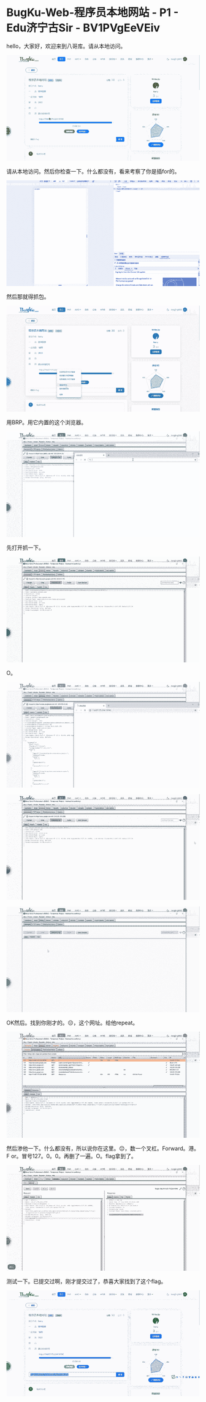 # BugKu-Web-程序员本地网站 - P1 - Edu济宁古Sir - BV1PVgEeVEiv

hello，大家好，欢迎来到八哥库。请从本地访问。

![](img/57215eeb0823f590ab411e5d18783687_1.png)

请从本地访问。然后你检查一下。什么都没有，看来考察了你是插for的。

![](img/57215eeb0823f590ab411e5d18783687_3.png)

然后那就得抓包。

![](img/57215eeb0823f590ab411e5d18783687_5.png)

用BRP。用它内置的这个浏览器。

![](img/57215eeb0823f590ab411e5d18783687_7.png)

先打开抓一下。

![](img/57215eeb0823f590ab411e5d18783687_9.png)

O。

![](img/57215eeb0823f590ab411e5d18783687_11.png)

![](img/57215eeb0823f590ab411e5d18783687_12.png)

![](img/57215eeb0823f590ab411e5d18783687_13.png)

OK然后。找到你刚才的。😔，这个网址。给他repeat。

![](img/57215eeb0823f590ab411e5d18783687_15.png)

然后渗他一下。什么都没有，所以说你在这里。😔，数一个叉杠。Forward。港。F or。冒号127。0。0。再删了一遍。O。flag拿到了。



![](img/57215eeb0823f590ab411e5d18783687_17.png)

测试一下。已提交过啊，刚才提交过了，恭喜大家找到了这个flag。

![](img/57215eeb0823f590ab411e5d18783687_19.png)